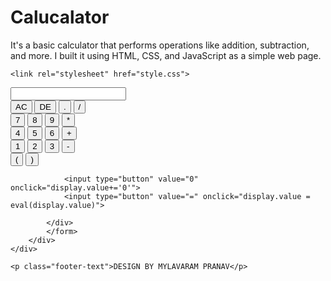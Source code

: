 # Calucalator
It's a basic calculator that performs operations like addition, subtraction, and more. I built it using HTML, CSS, and JavaScript as a simple web page.


<!DOCTYPE html>
<html lang="en">
<head>
    <meta charset="UTF-8">
    <meta name="viewport" content="width=device-width, initial-scale=1.0">
    <link rel="icon" href="outline_calculate_white_36dp.png" type="image/icon type">
    <title>Calculator</title>
    
    <link rel="stylesheet" href="style.css">
</head>
<script>
    function insertOpenBracket() {
        const display = document.forms[0].elements['display'];
        const lastChar = display.value.slice(-1);
        if (/\d|\)/.test(lastChar)) {
            display.value += '*(';
        } else {
            display.value += '(';
        }
    }

    function insertCloseBracket() {
        const display = document.forms[0].elements['display'];
        display.value += ')';
    }
</script>


    
<body>
    <div class="container">
        <div class="calculator">
            <form>
            <div class="display">
                <input type="text" name="display">
            </div>
            <div>
                <input type="button" value="AC" onclick="display.value='' ">
                <input type="button" value="DE" onclick="display.value=display.value.toString().slice(0,-1)">
                <input type="button" value="." onclick="display.value+='.'">
                <input type="button" value="/" onclick="display.value+='/'">
            </div>
            <div>
                <input type="button" value="7" onclick="display.value+='7'">
                <input type="button" value="8" onclick="display.value+='8'">
                <input type="button" value="9" onclick="display.value+='9'">
                <input type="button" value="*" onclick="display.value+='*'">
            </div>
            <div>
                <input type="button" value="4" onclick="display.value+='4'">
                <input type="button" value="5" onclick="display.value+='5'">
                <input type="button" value="6" onclick="display.value+='6'">
                <input type="button" value="+" onclick="display.value+='+'">
            </div>
            <div>
                <input type="button" value="1" onclick="display.value+='1'">
                <input type="button" value="2" onclick="display.value+='2'">
                <input type="button" value="3" onclick="display.value+='3'">
                <input type="button" value="-" onclick="display.value+='-'">
            </div>
            <div>
                <input type="button" value="(" onclick="insertOpenBracket()">
<input type="button" value=")" onclick="insertCloseBracket()">


                <input type="button" value="0"  onclick="display.value+='0'">
                <input type="button" value="=" onclick="display.value = eval(display.value)">

            </div>
            </form>
        </div>
    </div>
  
    <p class="footer-text">DESIGN BY MYLAVARAM PRANAV</p>


      

</body>
  
